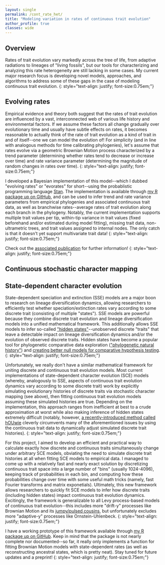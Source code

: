 ```yaml
---
layout: single
permalink: /cont_rate_het/
title: "Modeling variation in rates of continuous trait evolution"
author_profile: true
classes: wide
---
```


## Overview

Rates of trait evolution vary markedly across the tree of life, from adaptive radiations to lineages of "living fossils", but our tools for characterizing and analyzing this rate heterogeneity are still lacking in some cases. My current major research focus is developing novel models, approaches, and algorithms to address some of these gaps in the case of modeling continuous trait evolution.
{: style="text-align: justify; font-size:0.75em;"}

## Evolving rates

Empirical evidence and theory both suggest that the rates of trait evolution are influenced by a vast, interconnected web of various life history and environmental factors. If we assume these factors all change gradually over evolutionary time and usually have subtle effects on rates, it becomes reasonable to actually think of the rate of trait evolution as a kind of trait in and of itself--one we can model the evolution of! For simplicity (and in line with analogous methods for time calibrating phylogenies), let's assume that rates evolve via a geometric Brownian Motion process characterized by a trend parameter (determining whether rates tend to decrease or increase over time) and rate variance parameter (determining the magnitude of random changes in rates over time).
{: style="text-align: justify; font-size:0.75em;"}

I developed a Bayesian implementation of this model--which I dubbed "evolving rates" or "evorates" for short--using the probablistic programming language [Stan](https://mc-stan.org/). The implementation is available through [my R package up on GitHub](https://github.com/bstaggmartin/contsimmap/), and can be used to infer trend and rate variance parameters from empirical phylogenies and associated continuous trait data, as well as branchwise rates--average rates of trait evolution along each branch in the phylogeny. Notably, the current implementation supports multiple trait values per tip, within-tip variance in trait values (fixed beforehand and/or estimated during model fitting), missing trait data, non-ultrametric trees, and trait values assigned to internal nodes. The only catch is that it doesn't yet support multivariate trait data!
{: style="text-align: justify; font-size:0.75em;"}

Check out the [associated publication](https://doi.org/10.1093/sysbio/syac068) for further information!
{: style="text-align: justify; font-size:0.75em;"}

## Continuous stochastic character mapping



## State-dependent character evolution

State-dependent speciation and extinction (SSE) models are a major boon to research on lineage diversification dynamics, allowing researchers to efficiently test whether speciation/extinction rates vary according to some discrete trait (consisting of multiple "states"). SSE models are powerful because they combine discrete trait evolution and lineage diversification models into a unified mathematical framework. This additionally allows SSE models to infer so-called ["hidden states"](https://doi.org/10.1093/sysbio/syw022)--unobserved discrete "traits" that leave a detectable impact on lineage diversification dynamics and/or the evolution of observed discrete traits. Hidden states have become a popular tool for phylogenetic comparative data exploration (["phylogenetic natural history"](https://doi.org/10.1093/sysbio/syy031)) and [creating better null models for comparative hypothesis testing](https://doi.org/10.1093/sysbio/syac066).
{: style="text-align: justify; font-size:0.75em;"}

Unfortunately, we really don't have a similar mathematical framework for uniting discrete and continuous trait evolution models. Most current implementations of state-dependent character evolution (SCE) models (whereby, analogously to SSE, aspects of continuous trait evolution dynamics vary according to some discrete trait) work by explicitly simulating evolutionary histories of discrete traits via stochastic character mapping (see above), then fitting continuous trait evolution models assuming these simulated histories are true. Depending on the implementation, this approach ranges from inefficient at best to a crude approximation at worst while also making inference of hidden states extremely difficult (notably, however, [a recently-introduced method called hOUwie](https://doi.org/10.1093/evolut/qpad002) cleverly circumvents many of the aforementioned issues by using the continuous trait data to dynamically adjust simulated discrete trait histories).
{: style="text-align: justify; font-size:0.75em;"}

For this project, I aimed to develop an efficient and practical way to calculate exactly how discrete and continuous traits simultaneously change under arbitrary SCE models, obviating the need to simulate discrete trait histories at all when fitting SCE models to empirical data. I managed to come up with a relatively fast and nearly exact solution by discretizing continuous trait space into a large number of "bins" (usually 1024-4096), keeping track of probabilities in each bin, and computing how these probabilities change over time with some useful math tricks (namely, fast Fourier transforms and matrix exponetials). Ultimately, this new framework allows researchers to quickly fit SCE models to infer how discrete traits (including hidden states) impact continuous trait evolution dynamics. Excitingly, the framework is generalizable to all Levy process-based models of continuous trait evolution--this includes more "drift-y" processes like Brownian Motion and its [jumpy/pulsed cousins](https://doi.org/10.1093/sysbio/sys086), but unfortunately excludes more "adaptive-y" processes like Ornstein-Uhlenbeck.
{: style="text-align: justify; font-size:0.75em;"}

I have a working prototype of this framework available through [my R package up on GitHub](https://github.com/bstaggmartin/sce/). Keep in mind that the package is not nearly complete nor documented--so far, it really only implements a function for fitting Brownian Motion models with state-dependent rates (as well as reconstructing ancestral states, which is pretty neat). Stay tuned for future updates and a preprint!
{: style="text-align: justify; font-size:0.75em;"}